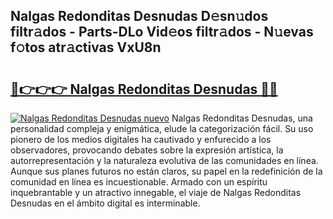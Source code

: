## Nalgas Redonditas Desnudas D𝚎sn𝚞dos filtr𝚊dos - Parts-DLo Vid𝚎os filtr𝚊dos - N𝚞evas f𝚘tos atr𝚊ctivas VxU8n

# <h2><a href="http://mbbyli.tromn.icu/?c=Nalgas+Redonditas+Desnudas">🔗👉👉👉 Nalgas Redonditas Desnudas 🔗🔗</a></h2>

[![Nalgas Redonditas Desnudas nuevo](https://i.imgur.com/pEAQMta.gif)](http://mbbyli.tromn.icu/?c=Nalgas+Redonditas+Desnudas)
Nalgas Redonditas Desnudas, una personalidad compleja y enigmática, elude la categorización fácil. Su uso pionero de los medios digitales ha cautivado y enfurecido a los observadores, provocando debates sobre la expresión artística, la autorrepresentación y la naturaleza evolutiva de las comunidades en línea. Aunque sus planes futuros no están claros, su papel en la redefinición de la comunidad en línea es incuestionable. Armado con un espíritu inquebrantable y un atractivo innegable, el viaje de Nalgas Redonditas Desnudas en el ámbito digital es interminable.
